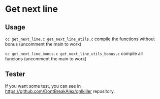 # Get next line

## Usage

``cc get_next_line.c get_next_line_utils.c`` compile the functions without bonus (uncomment the main to work)

``cc get_next_line_bonus.c get_next_line_utils_bonus.c`` compile all funcions (uncomment the main to work)

## Tester

If you want some test, you can see in https://github.com/DontBreakAlex/gnlkiller repository.
